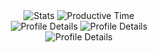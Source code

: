 <div align="center">
  <img src="http://github-profile-summary-cards.vercel.app/api/cards/stats?username=fmaret&theme=github" alt="Stats" />
  <img src="http://github-profile-summary-cards.vercel.app/api/cards/productive-time?username=fmaret&theme=github&utcOffset=2" alt="Productive Time" />
</div>

<div align="center">
  <img src="http://github-profile-summary-cards.vercel.app/api/cards/repos-per-language?username=fmaret&theme=default" alt="Profile Details" />
  <img src="http://github-profile-summary-cards.vercel.app/api/cards/most-commit-language?username=fmaret&theme=default" alt="Profile Details" />
</div>

<div align="center">
  <img src="http://github-profile-summary-cards.vercel.app/api/cards/profile-details?username=fmaret&theme=github" alt="Profile Details" />
</div>
